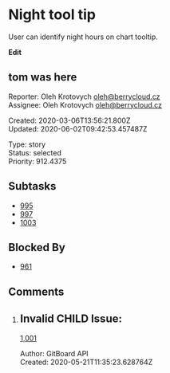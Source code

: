 # Night tool tip

User can identify night hours on chart tooltip.

**Edit**

## **tom was here**

Reporter: Oleh Krotovych <oleh@berrycloud.cz>  
Assignee: Oleh Krotovych <oleh@berrycloud.cz>

Created: 2020-03-06T13:56:21.800Z  
Updated: 2020-06-02T09:42:53.457487Z

Type: story  
Status: selected  
Priority: 912.4375

## Subtasks
- [995](995.md "Add blackest theme")
- [997](997.md "Yet another one")
- [1003](1003.md "Yet another another issue")

## Blocked By
- [961](961.md "User detail tabs")

## Comments
1.  ## Invalid CHILD Issue:
    [1,001](1,001.md "This needs to be done")

    Author: GitBoard API  
    Created: 2020-05-21T11:35:23.628764Z  
